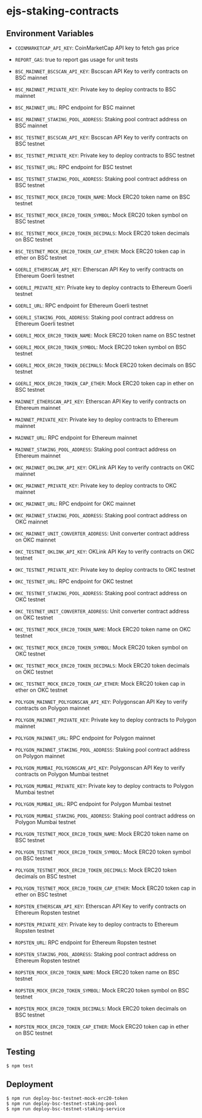 # ejs-staking-contracts

## Environment Variables

-   `COINMARKETCAP_API_KEY`: CoinMarketCap API key to fetch gas price
-   `REPORT_GAS`: true to report gas usage for unit tests

-   `BSC_MAINNET_BSCSCAN_API_KEY`: Bscscan API Key to verify contracts on BSC mainnet
-   `BSC_MAINNET_PRIVATE_KEY`: Private key to deploy contracts to BSC mainnet
-   `BSC_MAINNET_URL`: RPC endpoint for BSC mainnet
-   `BSC_MAINNET_STAKING_POOL_ADDRESS`: Staking pool contract address on BSC mainnet

-   `BSC_TESTNET_BSCSCAN_API_KEY`: Bscscan API Key to verify contracts on BSC testnet
-   `BSC_TESTNET_PRIVATE_KEY`: Private key to deploy contracts to BSC testnet
-   `BSC_TESTNET_URL`: RPC endpoint for BSC testnet
-   `BSC_TESTNET_STAKING_POOL_ADDRESS`: Staking pool contract address on BSC testnet
-   `BSC_TESTNET_MOCK_ERC20_TOKEN_NAME`: Mock ERC20 token name on BSC testnet
-   `BSC_TESTNET_MOCK_ERC20_TOKEN_SYMBOL`: Mock ERC20 token symbol on BSC testnet
-   `BSC_TESTNET_MOCK_ERC20_TOKEN_DECIMALS`: Mock ERC20 token decimals on BSC testnet
-   `BSC_TESTNET_MOCK_ERC20_TOKEN_CAP_ETHER`: Mock ERC20 token cap in ether on BSC testnet

-   `GOERLI_ETHERSCAN_API_KEY`: Etherscan API Key to verify contracts on Ethereum Goerli testnet
-   `GOERLI_PRIVATE_KEY`: Private key to deploy contracts to Ethereum Goerli testnet
-   `GOERLI_URL`: RPC endpoint for Ethereum Goerli testnet
-   `GOERLI_STAKING_POOL_ADDRESS`: Staking pool contract address on Ethereum Goerli testnet
-   `GOERLI_MOCK_ERC20_TOKEN_NAME`: Mock ERC20 token name on BSC testnet
-   `GOERLI_MOCK_ERC20_TOKEN_SYMBOL`: Mock ERC20 token symbol on BSC testnet
-   `GOERLI_MOCK_ERC20_TOKEN_DECIMALS`: Mock ERC20 token decimals on BSC testnet
-   `GOERLI_MOCK_ERC20_TOKEN_CAP_ETHER`: Mock ERC20 token cap in ether on BSC testnet

-   `MAINNET_ETHERSCAN_API_KEY`: Etherscan API Key to verify contracts on Ethereum mainnet
-   `MAINNET_PRIVATE_KEY`: Private key to deploy contracts to Ethereum mainnet
-   `MAINNET_URL`: RPC endpoint for Ethereum mainnet
-   `MAINNET_STAKING_POOL_ADDRESS`: Staking pool contract address on Ethereum mainnet

-   `OKC_MAINNET_OKLINK_API_KEY`: OKLink API Key to verify contracts on OKC mainnet
-   `OKC_MAINNET_PRIVATE_KEY`: Private key to deploy contracts to OKC mainnet
-   `OKC_MAINNET_URL`: RPC endpoint for OKC mainnet
-   `OKC_MAINNET_STAKING_POOL_ADDRESS`: Staking pool contract address on OKC mainnet
-   `OKC_MAINNET_UNIT_CONVERTER_ADDRESS`: Unit converter contract address on OKC mainnet

-   `OKC_TESTNET_OKLINK_API_KEY`: OKLink API Key to verify contracts on OKC testnet
-   `OKC_TESTNET_PRIVATE_KEY`: Private key to deploy contracts to OKC testnet
-   `OKC_TESTNET_URL`: RPC endpoint for OKC testnet
-   `OKC_TESTNET_STAKING_POOL_ADDRESS`: Staking pool contract address on OKC testnet
-   `OKC_TESTNET_UNIT_CONVERTER_ADDRESS`: Unit converter contract address on OKC testnet
-   `OKC_TESTNET_MOCK_ERC20_TOKEN_NAME`: Mock ERC20 token name on OKC testnet
-   `OKC_TESTNET_MOCK_ERC20_TOKEN_SYMBOL`: Mock ERC20 token symbol on OKC testnet
-   `OKC_TESTNET_MOCK_ERC20_TOKEN_DECIMALS`: Mock ERC20 token decimals on OKC testnet
-   `OKC_TESTNET_MOCK_ERC20_TOKEN_CAP_ETHER`: Mock ERC20 token cap in ether on OKC testnet

-   `POLYGON_MAINNET_POLYGONSCAN_API_KEY`: Polygonscan API Key to verify contracts on Polygon mainnet
-   `POLYGON_MAINNET_PRIVATE_KEY`: Private key to deploy contracts to Polygon mainnet
-   `POLYGON_MAINNET_URL`: RPC endpoint for Polygon mainnet
-   `POLYGON_MAINNET_STAKING_POOL_ADDRESS`: Staking pool contract address on Polygon mainnet

-   `POLYGON_MUMBAI_POLYGONSCAN_API_KEY`: Polygonscan API Key to verify contracts on Polygon Mumbai testnet
-   `POLYGON_MUMBAI_PRIVATE_KEY`: Private key to deploy contracts to Polygon Mumbai testnet
-   `POLYGON_MUMBAI_URL`: RPC endpoint for Polygon Mumbai testnet
-   `POLYGON_MUMBAI_STAKING_POOL_ADDRESS`: Staking pool contract address on Polygon Mumbai testnet
-   `POLYGON_TESTNET_MOCK_ERC20_TOKEN_NAME`: Mock ERC20 token name on BSC testnet
-   `POLYGON_TESTNET_MOCK_ERC20_TOKEN_SYMBOL`: Mock ERC20 token symbol on BSC testnet
-   `POLYGON_TESTNET_MOCK_ERC20_TOKEN_DECIMALS`: Mock ERC20 token decimals on BSC testnet
-   `POLYGON_TESTNET_MOCK_ERC20_TOKEN_CAP_ETHER`: Mock ERC20 token cap in ether on BSC testnet

-   `ROPSTEN_ETHERSCAN_API_KEY`: Etherscan API Key to verify contracts on Ethereum Ropsten testnet
-   `ROPSTEN_PRIVATE_KEY`: Private key to deploy contracts to Ethereum Ropsten testnet
-   `ROPSTEN_URL`: RPC endpoint for Ethereum Ropsten testnet
-   `ROPSTEN_STAKING_POOL_ADDRESS`: Staking pool contract address on Ethereum Ropsten testnet
-   `ROPSTEN_MOCK_ERC20_TOKEN_NAME`: Mock ERC20 token name on BSC testnet
-   `ROPSTEN_MOCK_ERC20_TOKEN_SYMBOL`: Mock ERC20 token symbol on BSC testnet
-   `ROPSTEN_MOCK_ERC20_TOKEN_DECIMALS`: Mock ERC20 token decimals on BSC testnet
-   `ROPSTEN_MOCK_ERC20_TOKEN_CAP_ETHER`: Mock ERC20 token cap in ether on BSC testnet

## Testing

```console
$ npm test
```

## Deployment

```console
$ npm run deploy-bsc-testnet-mock-erc20-token
$ npm run deploy-bsc-testnet-staking-pool
$ npm run deploy-bsc-testnet-staking-service
```
